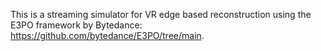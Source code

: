 This is a streaming simulator for VR edge based reconstruction using the E3PO framework by Bytedance: https://github.com/bytedance/E3PO/tree/main.
